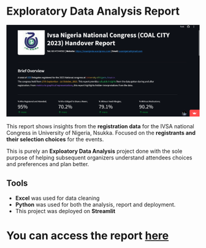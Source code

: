 # Exploratory Data Analysis Report

![](images/ivsa-Report.png)

This report shows insights from the **registration data** for the IVSA national Congress in University of Nigeria, Nsukka.
Focused on the **registrants and their selection choices** for the events.

This is purely an **Exploatory Data Analysis** project done with the sole purpose of helping subsequent organizers understand attendees choices and preferences and plan better.

## Tools
- **Excel** was used for data cleaning
- **Python** was used for both the analysis, report and deployment.
- This project was deployed on **Streamlit**



# You can access the report [here](https://ivsareport.streamlit.app/)
